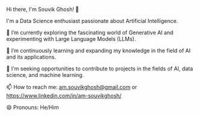 Hi there, I'm Souvik Ghosh! 👋

I'm a Data Science enthusiast passionate about Artificial Intelligence.

🔭 I’m currently exploring the fascinating world of Generative AI and experimenting with Large Language Models (LLMs).

🌱 I’m continuously learning and expanding my knowledge in the field of AI and its applications.

👯 I'm seeking opportunities to contribute to projects in the fields of AI, data science, and machine learning.

📫 How to reach me: am.souvikghosh@gmail.com or https://www.linkedin.com/in/am-souvikghosh/

😄 Pronouns: He/Him
